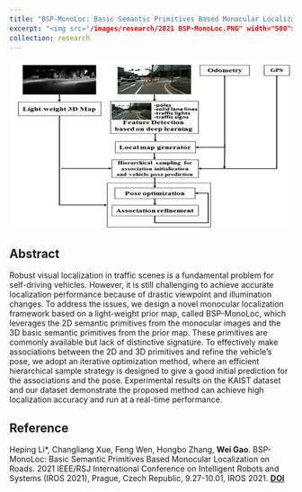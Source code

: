 ```yaml
---
title: "BSP-MonoLoc: Basic Semantic Primitives Based Monocular Localization on Roads"
excerpt: "<img src="/images/research/2021 BSP-MonoLoc.PNG" width="500">"
collection: research
---
```


<div align='center'>
  <img src="/images/research/2021 BSP-MonoLoc.PNG" width="500">  
</div>

## Abstract

Robust visual localization in traffic scenes is a fundamental problem for self-driving vehicles. However, it is still challenging to achieve accurate localization performance because of drastic viewpoint and illumination changes. To address the issues, we design a novel monocular localization framework based on a light-weight prior map, called BSP-MonoLoc, which leverages the 2D semantic primitives from the monocular images and the 3D basic semantic primitives from the prior map. These primitives are commonly available but lack of distinctive signature. To effectively make associations between the 2D and 3D primitives and refine the vehicle’s pose, we adopt an iterative optimization method, where an efficient hierarchical sample strategy is designed to give a good initial prediction for the associations and the pose. Experimental results on the KAIST dataset and our dataset demonstrate the proposed method can achieve high localization accuracy and run at a real-time performance.

## Reference

Heping Li*, Changliang Xue, Feng Wen, Hongbo Zhang, **Wei Gao**. BSP-MonoLoc: Basic Semantic Primitives Based Monocular Localization on Roads. 2021 IEEE/RSJ International Conference on Intelligent Robots and Systems (IROS 2021),  Prague, Czech Republic, 9.27-10.01, IROS 2021. [**DOI**](https://doi.org/10.1109/IROS51168.2021.9636321)